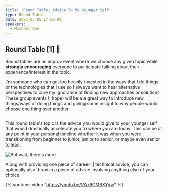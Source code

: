 ```yaml
---
title: 'Round Table: Advice To My Younger Self'
type: Round Table
date: 2021-05-05 17:00:00
speakers:
  - Michael Gee
---
```


## Round Table [1] 🎉

Round tables are an improv event where we choose any given topic while **strongly encouraging** everyone to participate talking about their experience/interest in the topic.

I'm someone who can get too heavily invested in the ways that I do things or the technologies that I use so I always want to hear alternative perspectives to cure my ignorance of finding new approaches or solutions. These group events (I hope) will be a a great way to introduce new things/ways of doing things and giving some insight to why people would choose one thing over another.

---

This round table's topic is the advice you would give to your younger self that would drastically accelerate you to where you are today. This can be at any point in your personal timeline whether it was when you were transitioning from beginner to junior, junior to senior, or maybe even senior to lead.

![But wait, there's more](https://media.giphy.com/media/9V1F9o1pBjsxFzHzBr/giphy.gif)

Along with providing one piece of career || technical advice, you can optionally also throw in a piece of advice involving anything else of your choice.

{% youtube-video "https://youtu.be/VAx8CM6XYgw" %}
